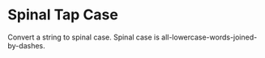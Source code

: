# Spinal Tap Case
Convert a string to spinal case. Spinal case is all-lowercase-words-joined-by-dashes.
